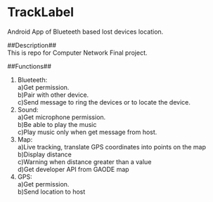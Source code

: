 # TrackLabel #
Android App of Blueteeth based lost devices location.

##Description##  
This is repo for Computer Network Final project.

##Functions##
1. Blueteeth:   
a)Get permission.  
b)Pair with other device.  
c)Send message to ring the devices or to locate the device.
2. Sound:  
a)Get microphone permission.  
b)Be able to play the music  
c)Play music only when get message from host.
3. Map:  
a)Live tracking, translate GPS coordinates into points on the map  
b)Display distance  
c)Warning when distance greater than a value  
d)Get developer API from GAODE map
4. GPS:  
a)Get permission.  
b)Send location to host
